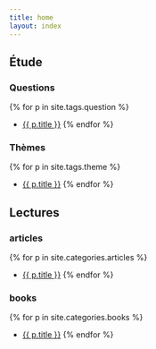 ```yaml
---
title: home
layout: index
---
```


<h2>Étude</h2>

<h3>Questions</h3>

{% for p in site.tags.question %}
- <a href="{{ p.url }}">{{ p.title }}</a>
{% endfor %}

<h3>Thèmes</h3>

{% for p in site.tags.theme %}
- <a href="{{ p.url }}">{{ p.title }}</a>
{% endfor %}

<h2>Lectures</h2>

<h3>articles</h3>

{% for p in site.categories.articles %}
- <a href="{{ p.url }}">{{ p.title }}</a>
{% endfor %}

<h3>books</h3>

{% for p in site.categories.books %}
- <a href="{{ p.url }}">{{ p.title }}</a>
{% endfor %}
